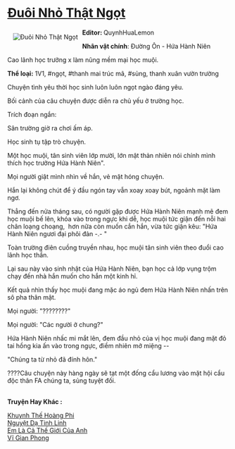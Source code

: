 <a href="https://utruyen.com/truyen/duoi-nho-that-ngot/18767/" title="Đuôi Nhỏ Thật Ngọt"><h1>Đuôi Nhỏ Thật Ngọt</h1></a><div style="display:table"><img align="right" style="float: left; padding: 10px;" src="https://utruyen.com/images/story/200x260/duoi-nho-that-ngot.jpg" alt="Đuôi Nhỏ Thật Ngọt"><b>Editor: </b>QuynhHuaLemon<p></p><b>Nhân vật chính</b>: Đường Ôn - Hứa Hành Niên<p></p>Cao lãnh học trưởng x làm nũng mềm mại học muội.<p></p><b>Thể loại:</b> 1V1, #ngọt, #thanh mai trúc mã, #sủng, thanh xuân vườn trường<p></p>Chuyện tình yêu thời học sinh luôn luôn ngọt ngào đáng yêu.<p></p>Bối cảnh của câu chuyện được diễn ra chủ yếu ở trường học.<p></p>Trích đoạn ngắn:<p></p>Sân trường giờ ra chơi ấm áp.<p></p>Học sinh tụ tập trò chuyện.<p></p>Một học muội, tân sinh viên lớp mười, lớn mật thản nhiên nói chính mình thích học trưởng Hứa Hành Niên".<p></p>Mọi người giật mình nhìn về hắn, vẻ mặt hóng chuyện.<p></p>Hắn lại không chút để ý đầu ngón tay vẫn xoay xoay bút, ngoảnh mặt làm ngơ.<p></p>Thẳng đến nửa tháng sau, có người gặp được Hứa Hành Niên mạnh mẽ đem học muội bế lên, khóa vào trong ngực khi dễ, học muội tức giận đến nỗi hai chân loạng choạng,  hơn nữa còn muốn cắn hắn, vừa tức giận kêu: "Hứa Hành Niên ngươi đại phôi đản -.- "<p></p>Toàn trường điên cuồng truyền nhau, học muội tân sinh viên theo đuổi cao lãnh học thần.<p></p>Lại sau này vào sinh nhật của Hứa Hành Niên, bạn học cả lớp vụng trộm chạy đến nhà hắn muốn cho hắn một kinh hỉ.<p></p>Kết quả nhìn thấy học muội đang mặc áo ngủ đem Hứa Hành Niên nhấn trên sô pha thân mật.<p></p>Mọi người: "????????"<p></p>Mọi người: "Các người ở chung?"<p></p>Hứa Hành Niên nhấc mi mắt lên, đem đầu nhỏ của vị học muội đang mặt đỏ tai hồng kia ấn vào trong ngực, điềm nhiên mở miệng --<p></p>"Chúng ta từ nhỏ đã đính hôn."<p></p>????Câu chuyện này hàng ngày sẽ tạt một đống cẩu lương vào mặt hội cẩu độc thân FA chúng ta, sủng tuyệt đối.</div><p><br><b>Truyện Hay Khác :</b></p><a href="https://utruyen.com/truyen/khuynh-the-hoang-phi/20267/" alt="Khuynh Thế Hoàng Phi">Khuynh Thế Hoàng Phi</a><br/><a href="https://github.com/quanluxury/ngontinhhot/tree/master/truyenhay/20501/" alt="Nguyệt Dạ Tinh Linh">Nguyệt Dạ Tinh Linh</a><br/><a href="https://github.com/quanluxury/ngontinhhot/tree/master/truyenhay/19428/" alt="Em Là Cả Thế Giới Của Anh">Em Là Cả Thế Giới Của Anh</a><br/><a href="https://github.com/quanluxury/ngontinhhot/tree/master/truyenhay/17624/" alt="Vĩ Gian Phong">Vĩ Gian Phong</a><br/>